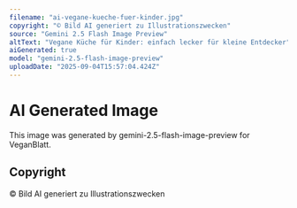 ```yaml
---
filename: "ai-vegane-kueche-fuer-kinder.jpg"
copyright: "© Bild AI generiert zu Illustrationszwecken"
source: "Gemini 2.5 Flash Image Preview"
altText: "Vegane Küche für Kinder: einfach lecker für kleine Entdecker"
aiGenerated: true
model: "gemini-2.5-flash-image-preview"
uploadDate: "2025-09-04T15:57:04.424Z"
---
```


# AI Generated Image

This image was generated by gemini-2.5-flash-image-preview for VeganBlatt.

## Copyright
© Bild AI generiert zu Illustrationszwecken
